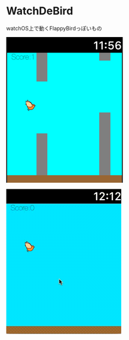 # WatchDeBird

watchOS上で動くFlappyBirdっぽいもの

![](https://github.com/katsuyax/WatchDeBird/blob/master/ScreenShot.png)

![](https://github.com/katsuyax/WatchDeBird/blob/master/WatchDeBird.gif)
